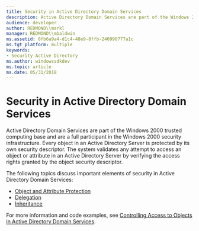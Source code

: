 ```yaml
---
title: Security in Active Directory Domain Services
description: Active Directory Domain Services are part of the Windows 2000 trusted computing base and are a full participant in the Windows 2000 security infrastructure.
audience: developer
author: REDMOND\\markl
manager: REDMOND\\mbaldwin
ms.assetid: 8fb6a9a4-d1c4-48e9-8ffb-240990777a1c
ms.tgt_platform: multiple
keywords:
- Security Active Directory
ms.author: windowssdkdev
ms.topic: article
ms.date: 05/31/2018
---
```


# Security in Active Directory Domain Services

Active Directory Domain Services are part of the Windows 2000 trusted computing base and are a full participant in the Windows 2000 security infrastructure. Every object in an Active Directory Server is protected by its own security descriptor. The system validates any attempt to access an object or attribute in an Active Directory Server by verifying the access rights granted by the object security descriptor.

The following topics discuss important elements of security in Active Directory Domain Services:

-   [Object and Attribute Protection](object-and-attribute-protection.md)
-   [Delegation](delegation.md)
-   [Inheritance](inheritance.md)

For more information and code examples, see [Controlling Access to Objects in Active Directory Domain Services](controlling-access-to-objects-in-active-directory-domain-services.md).

 

 




